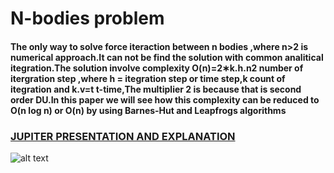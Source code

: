 # N-bodies problem




#### The only way to solve force iteraction between n bodies ,where n>2 is numerical approach.It can not be find the solution with common analitical itegration.The solution involve complexity O(n)=2∗k.h.n2 number of itergration step ,where h = itegration step or time step,k count of itegration and k.v=t t-time,The multiplier 2 is because that is second order DU.In this paper we will see how this complexity can be reduced to O(n log n) or O(n) by using Barnes-Hut and Leapfrogs algorithms
###  <a color='blue' href="https://nbviewer.jupyter.org/github/Daodavid93/N_BODY_PROBLEM_Barnes-Hut-ALGORITAM/blob/master/n-bodies-project.ipynb">JUPITER PRESENTATION AND EXPLANATION</a>

[logo]: https://github.com/Daodavid93/Barnes-Hut-Algorithm_Nbodies_Problem/blob/master/sources/example1.gif "TREE"

![alt text](http:/github.com/Daodavid93/Barnes-Hut-Algorithm_Nbodies_Problem/blob/master/sources/example1.gif)



